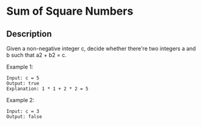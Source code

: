 # Sum of Square Numbers

## Description

Given a non-negative integer c, decide whether there're two integers a and b such that a2 + b2 = c.

Example 1:

```
Input: c = 5
Output: true
Explanation: 1 * 1 + 2 * 2 = 5
```

Example 2:

```
Input: c = 3
Output: false
```
